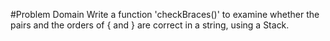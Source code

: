 #Problem Domain
Write a function 'checkBraces()' to examine whether the pairs and the orders of { and } are correct in a string, using a Stack.

